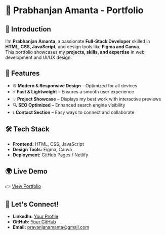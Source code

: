 # 🚀 Prabhanjan Amanta - Portfolio  

## 📌 Introduction  
I’m **Prabhanjan Amanta**, a passionate **Full-Stack Developer** skilled in **HTML, CSS, JavaScript**, and design tools like **Figma and Canva**.  
This portfolio showcases my **projects, skills, and expertise** in web development and UI/UX design.  

## 🎨 Features  
- 🌐 **Modern & Responsive Design** – Optimized for all devices  
- ⚡ **Fast & Lightweight** – Ensures a smooth user experience  
- 💡 **Project Showcase** – Displays my best work with interactive previews  
- 🔍 **SEO Optimized** – Enhanced search engine visibility  
- 📞 **Contact Section** – Easy ways to connect and collaborate  

## 🛠️ Tech Stack  
- **Frontend:** HTML, CSS, JavaScript  
- **Design Tools:** Figma, Canva  
- **Deployment:** GitHub Pages / Netlify  

## 🌍 Live Demo  
👉 [View Portfolio](https://pravanjanamanta.netlify.app/)

## 📧 Let's Connect!  
- **LinkedIn:** [Your Profile]([https://www.linkedin.com/in/your-profile](https://www.linkedin.com/in/pravanjan-17p/))  
- **GitHub:** [Your GitHub]([https://github.com/your-username](https://github.com/Prabhanjan-17p))  
- **Email:** pravanjanamanta@gmail.com  


